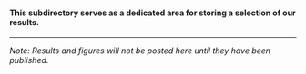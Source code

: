 #### This subdirectory serves as a dedicated area for storing a selection of our results.

---

*Note: Results and figures will not be posted here until they have been published.*
